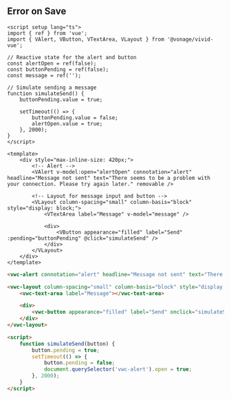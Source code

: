 ## Error on Save

<vwc-tabs gutters="none" activeid="vue-tab">
<vwc-tab label="Vue" id="vue-tab"></vwc-tab>
<vwc-tab-panel>

```vue preview 300px
<script setup lang="ts">
import { ref } from 'vue';
import { VAlert, VButton, VTextArea, VLayout } from '@vonage/vivid-vue';

// Reactive state for the alert and button
const alertOpen = ref(false);
const buttonPending = ref(false);
const message = ref('');

// Simulate sending a message
function simulateSend() {
	buttonPending.value = true;

	setTimeout(() => {
		buttonPending.value = false;
		alertOpen.value = true;
	}, 2000);
}
</script>

<template>
	<div style="max-inline-size: 420px;">
		<!-- Alert -->
		<VAlert v-model:open="alertOpen" connotation="alert" headline="Message not sent" text="There seems to be a problem with your connection. Please try again later." removable />

		<!-- Layout for message input and button -->
		<VLayout column-spacing="small" column-basis="block" style="display: block;">
			<VTextArea label="Message" v-model="message" />

			<div>
				<VButton appearance="filled" label="Send" :pending="buttonPending" @click="simulateSend" />
			</div>
		</VLayout>
	</div>
</template>
```

</vwc-tab-panel>
<vwc-tab label="Web component" id="web-tab"></vwc-tab>
<vwc-tab-panel>

```html preview 300px
<vwc-alert connotation="alert" headline="Message not sent" text="There seems to be a problem with your connection. Please try again later." removable></vwc-alert>

<vwc-layout column-spacing="small" column-basis="block" style="display: block; max-inline-size: 420px">
	<vwc-text-area label="Message"></vwc-text-area>

	<div>
		<vwc-button appearance="filled" label="Send" onclick="simulateSend(this)"></vwc-button>
	</div>
</vwc-layout>

<script>
	function simulateSend(button) {
		button.pending = true;
		setTimeout(() => {
			button.pending = false;
			document.querySelector('vwc-alert').open = true;
		}, 2000);
	}
</script>
```

</vwc-tab-panel>
</vwc-tabs>

